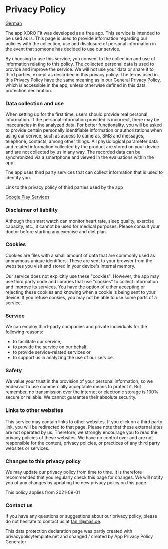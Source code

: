 # Privacy Policy

[German](https://github.com/vpht1/xorofit/blob/main/README_DE.md)

The app XORO Fit was developed as a free app. This service is intended to be used as is. This page is used to provide information regarding our policies with the collection, use and disclosure of personal information in the event that someone has decided to use our service.

By choosing to use this service, you consent to the collection and use of information relating to this policy. The collected personal data is used to provide and improve the service. We will not use your data or share it to third parties, except as described in this privacy policy. The terms used in this Privacy Policy have the same meaning as in our General Privacy Policy, which is accessible in the app, unless otherwise defined in this data protection declaration. 

### Data collection and use

When setting up for the first time, users should provide real personal information. If the personal information provided is incorrect, there may be inaccuracies in the analyzed data.
For better functionality, you will be asked to provide certain personally identifiable information or authorizations when using our service, such as access to cameras, SMS and messages, telephone, contacts, among other things. All physiological parameter data and related information collected by the product are stored on your device and are not collected by us in any way. The recorded data can be synchronized via a smartphone and viewed in the evaluations within the app.

The app uses third party services that can collect information that is used to identify you.

Link to the privacy policy of third parties used by the app

[Google Play Services](https://www.google.com/policies/privacy/)

### Disclaimer of liability

Although the smart watch can monitor heart rate, sleep quality, exercise capacity, etc., it cannot be used for medical purposes. Please consult your doctor before starting any exercise and diet plan.

### Cookies

Cookies are files with a small amount of data that are commonly used as anonymous unique identifiers. These are sent to your browser from the websites you visit and stored in your device's internal memory.

Our service does not explicitly use these "cookies". However, the app may use third party code and libraries that use "cookies" to collect information and improve its services. You have the option of either accepting or rejecting these cookies and knowing when a cookie is being sent to your device. If you refuse cookies, you may not be able to use some parts of a service.

### Service

We can employ third-party companies and private individuals for the following reasons:

*  to facilitate our service,
*  to provide the service on our behalf,
*  to provide service-related services or
*  to support us in analyzing the use of our service.

### Safety

We value your trust in the provision of your personal information, so we endeavor to use commercially acceptable means to protect it. But remember, no transmission over the internet or electronic storage is 100% secure or reliable. We cannot guarantee their absolute security.

### Links to other websites

This service may contain links to other websites. If you click on a third party link, you will be redirected to that page. Please note that these external sites are not operated by us. Therefore, we strongly encourage you to read the privacy policies of these websites. We have no control over and are not responsible for the content, privacy policies, or practices of any third party websites or services.

### Changes to this privacy policy

We may update our privacy policy from time to time. It is therefore recommended that you regularly check this page for changes. We will notify you of any changes by updating the new privacy policy on this page.

This policy applies from 2021-09-01

### Contact us

If you have any questions or suggestions about our privacy policy, please do not hesitate to contact us at fan.li@mas.de. 

This data protection declaration page was partly created with privacypolicytemplate.net and changed / created by App Privacy Policy Generator

